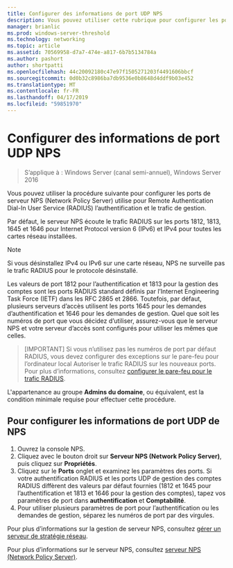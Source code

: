 ```yaml
---
title: Configurer des informations de port UDP NPS
description: Vous pouvez utiliser cette rubrique pour configurer les ports de serveur NPS (Network Policy Server) utilise pour l’authentification de l’authentification Dial-In Service RADIUS (Remote User) et le trafic de gestion dans Windows Server 2016.
manager: brianlic
ms.prod: windows-server-threshold
ms.technology: networking
ms.topic: article
ms.assetid: 70569958-d7a7-474e-a817-6b7b5134784a
ms.author: pashort
author: shortpatti
ms.openlocfilehash: 44c20092180c47e97f1505271203f4491606bbcf
ms.sourcegitcommit: 0d0b32c8986ba7db9536e0b8648d4ddf9b03e452
ms.translationtype: MT
ms.contentlocale: fr-FR
ms.lasthandoff: 04/17/2019
ms.locfileid: "59851970"
---
```

# <a name="configure-nps-udp-port-information"></a>Configurer des informations de port UDP NPS

>S’applique à : Windows Server (canal semi-annuel), Windows Server 2016

Vous pouvez utiliser la procédure suivante pour configurer les ports de serveur NPS (Network Policy Server) utilise pour Remote Authentication Dial-In User Service \(RADIUS\) l’authentification et le trafic de gestion.

Par défaut, le serveur NPS écoute le trafic RADIUS sur les ports 1812, 1813, 1645 et 1646 pour Internet Protocol version 6 \(IPv6\) et IPv4 pour toutes les cartes réseau installées.

>[!NOTE]
>Si vous désinstallez IPv4 ou IPv6 sur une carte réseau, NPS ne surveille pas le trafic RADIUS pour le protocole désinstallé.

Les valeurs de port 1812 pour l’authentification et 1813 pour la gestion des comptes sont les ports RADIUS standard définis par l’Internet Engineering Task Force \(IETF\) dans les RFC 2865 et 2866. Toutefois, par défaut, plusieurs serveurs d’accès utilisent les ports 1645 pour les demandes d’authentification et 1646 pour les demandes de gestion. Quel que soit les numéros de port que vous décidez d’utiliser, assurez-vous que le serveur NPS et votre serveur d’accès sont configurés pour utiliser les mêmes que celles.

>[IMPORTANT] Si vous n’utilisez pas les numéros de port par défaut RADIUS, vous devez configurer des exceptions sur le pare-feu pour l’ordinateur local Autoriser le trafic RADIUS sur les nouveaux ports. Pour plus d’informations, consultez [configurer le pare-feu pour le trafic RADIUS](nps-firewalls-configure.md).

L'appartenance au groupe **Admins du domaine**, ou équivalent, est la condition minimale requise pour effectuer cette procédure.

## <a name="to-configure-nps-udp-port-information"></a>Pour configurer les informations de port UDP de NPS 

1. Ouvrez la console NPS.
2. Cliquez avec le bouton droit sur **Serveur NPS (Network Policy Server)**, puis cliquez sur **Propriétés**.
3. Cliquez sur le **Ports** onglet et examinez les paramètres des ports. Si votre authentification RADIUS et les ports UDP de gestion des comptes RADIUS diffèrent des valeurs par défaut fournies (1812 et 1645 pour l’authentification et 1813 et 1646 pour la gestion des comptes), tapez vos paramètres de port dans **authentification** et  **Comptabilité**.
4. Pour utiliser plusieurs paramètres de port pour l’authentification ou les demandes de gestion, séparez les numéros de port par des virgules.

Pour plus d’informations sur la gestion de serveur NPS, consultez [gérer un serveur de stratégie réseau](nps-manage-top.md).

Pour plus d’informations sur le serveur NPS, consultez [serveur NPS (Network Policy Server)](nps-top.md).
